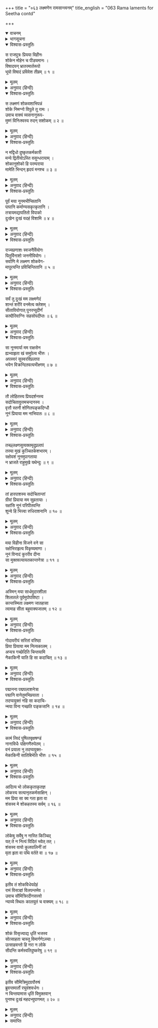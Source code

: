+++
title = "०६३ लक्ष्मणेन रामसान्त्वनम्"
title_english = "063 Rama laments for Seetha contd"

+++
<details open><summary>वाचनम्</summary>
<div caption="श्रीराम-हरिसीताराममूर्ति-घनपाठिभ्यां वचनम्" class="audioEmbed" src="https://archive.org/download/Ramayana-recitation-Sriram-harisItArAmamUrti-Ghanapaati-v2/Kanda_3/Kanda_3_ARK-063-Lakshmanena_Rama_Samthvanam.mp3"></div>
</details>

<details><summary>भागसूचना</summary>

63. श्रीरामका विलाप
</details>

<details open><summary>विश्वास-प्रस्तुतिः</summary>

स राजपुत्रः प्रियया विहीनः  
शोकेन मोहेन च पीड्यमानः ।  
विषादयन् भ्रातरमार्तरूपो  
भूयो विषादं प्रविवेश तीव्रम् ॥ १ ॥
</details>

<details><summary>मूलम्</summary>

स राजपुत्रः प्रियया विहीनः  
शोकेन मोहेन च पीड्यमानः ।  
विषादयन् भ्रातरमार्तरूपो  
भूयो विषादं प्रविवेश तीव्रम् ॥ १ ॥
</details>

<details><summary>अनुवाद (हिन्दी)</summary>

अपनी प्रिया सीतासे रहित हो राजकुमार श्रीराम शोक और मोहसे पीड़ित होने लगे । वे स्वयं तो पीड़ित थे ही, अपने भाई लक्ष्मणको भी विषादमें डालते हुए पुनः तीव्र शोकमें मग्न हो गये ॥ १ ॥
</details>

<details open><summary>विश्वास-प्रस्तुतिः</summary>

स लक्ष्मणं शोकवशाभिपन्नं  
शोके निमग्नो विपुले तु रामः ।  
उवाच वाक्यं व्यसनानुरूप-  
मुष्णं विनिःश्वस्य रुदन् सशोकम् ॥ २ ॥
</details>

<details><summary>मूलम्</summary>

स लक्ष्मणं शोकवशाभिपन्नं  
शोके निमग्नो विपुले तु रामः ।  
उवाच वाक्यं व्यसनानुरूप-  
मुष्णं विनिःश्वस्य रुदन् सशोकम् ॥ २ ॥
</details>

<details><summary>अनुवाद (हिन्दी)</summary>

लक्ष्मण शोकके अधीन हो रहे थे, उनसे महान् शोकमें डूबे हुए श्रीराम दुःखके साथ रोते हुए गरम उच्छ्वास लेकर अपने ऊपर पड़े हुए संकटके अनुरूप वचन बोले— ॥ २ ॥
</details>

<details open><summary>विश्वास-प्रस्तुतिः</summary>

न मद्विधो दुष्कृतकर्मकारी  
मन्ये द्वितीयोऽस्ति वसुन्धरायाम् ।  
शोकानुशोको हि परम्पराया  
मामेति भिन्दन् हृदयं मनश्च ॥ ३ ॥
</details>

<details><summary>मूलम्</summary>

न मद्विधो दुष्कृतकर्मकारी  
मन्ये द्वितीयोऽस्ति वसुन्धरायाम् ।  
शोकानुशोको हि परम्पराया  
मामेति भिन्दन् हृदयं मनश्च ॥ ३ ॥
</details>

<details><summary>अनुवाद (हिन्दी)</summary>

‘सुमित्रानन्दन! मालूम होता है, मेरे-जैसा पापकर्म करनेवाला मनुष्य इस पृथ्वीपर दूसरा कोई नहीं है; क्योंकि एकके बाद दूसरा शोक मेरे हृदय (प्राण) और मनको विदीर्ण करता हुआ लगातार मुझपर आता जा रहा है ॥ ३ ॥
</details>

<details open><summary>विश्वास-प्रस्तुतिः</summary>

पूर्वं मया नूनमभीप्सितानि  
पापानि कर्माण्यसकृत्कृतानि ।  
तत्रायमद्यापतितो विपाको  
दुःखेन दुःखं यदहं विशामि ॥ ४ ॥
</details>

<details><summary>मूलम्</summary>

पूर्वं मया नूनमभीप्सितानि  
पापानि कर्माण्यसकृत्कृतानि ।  
तत्रायमद्यापतितो विपाको  
दुःखेन दुःखं यदहं विशामि ॥ ४ ॥
</details>

<details><summary>अनुवाद (हिन्दी)</summary>

‘निश्चय ही पूर्वजन्ममें मैंने अपनी इच्छाके अनुसार बारंबार बहुत-से पापकर्म किये हैं; उन्हींमेंसे कुछ कर्मोंका यह परिणाम आज प्राप्त हुआ है, जिससे मैं एक दुःखसे दूसरे दुःखमें पड़ता जा रहा हूँ ॥ ४ ॥
</details>

<details open><summary>विश्वास-प्रस्तुतिः</summary>

राज्यप्रणाशः स्वजनैर्वियोगः  
पितुर्विनाशो जननीवियोगः ।  
सर्वाणि मे लक्ष्मण शोकवेग-  
मापूरयन्ति प्रविचिन्तितानि ॥ ५ ॥
</details>

<details><summary>मूलम्</summary>

राज्यप्रणाशः स्वजनैर्वियोगः  
पितुर्विनाशो जननीवियोगः ।  
सर्वाणि मे लक्ष्मण शोकवेग-  
मापूरयन्ति प्रविचिन्तितानि ॥ ५ ॥
</details>

<details><summary>अनुवाद (हिन्दी)</summary>

‘पहले तो मैं राज्यसे वञ्चित हुआ; फिर मेरा स्वजनोंसे वियोग हुआ । तत्पश्चात् पिताजीका परलोकवास हुआ, फिर मातासे भी मुझे बिछुड़ जाना पड़ा । लक्ष्मण! ये सारी बातें जब मुझे याद आती हैं, तब मेरे शोकके वेगको बढ़ा देती हैं ॥ ५ ॥
</details>

<details open><summary>विश्वास-प्रस्तुतिः</summary>

सर्वं तु दुःखं मम लक्ष्मणेदं  
शान्तं शरीरे वनमेत्य क्लेशम् ।  
सीतावियोगात् पुनरप्युदीर्णं  
काष्ठैरिवाग्निः सहसोपदीप्तः ॥ ६ ॥
</details>

<details><summary>मूलम्</summary>

सर्वं तु दुःखं मम लक्ष्मणेदं  
शान्तं शरीरे वनमेत्य क्लेशम् ।  
सीतावियोगात् पुनरप्युदीर्णं  
काष्ठैरिवाग्निः सहसोपदीप्तः ॥ ६ ॥
</details>

<details><summary>अनुवाद (हिन्दी)</summary>

‘लक्ष्मण! वनमें आकर क्लेशका अनुभव करके भी यह सारा दुःख सीताके समीप रहनेसे मेरे शरीरमें ही शान्त हो गया था, परंतु सीताके वियोगसे वह फिर उद्दीप्त हो उठा है, जैसे सूखे काठका संयोग पाकर आग सहसा प्रज्वलित हो उठती है ॥ ६ ॥
</details>

<details open><summary>विश्वास-प्रस्तुतिः</summary>

सा नूनमार्या मम राक्षसेन  
ह्यभ्याहृता खं समुपेत्य भीरुः ।  
अपस्वरं सुस्वरविप्रलापा  
भयेन विक्रन्दितवत्यभीक्ष्णम् ॥ ७ ॥
</details>

<details><summary>मूलम्</summary>

सा नूनमार्या मम राक्षसेन  
ह्यभ्याहृता खं समुपेत्य भीरुः ।  
अपस्वरं सुस्वरविप्रलापा  
भयेन विक्रन्दितवत्यभीक्ष्णम् ॥ ७ ॥
</details>

<details><summary>अनुवाद (हिन्दी)</summary>

‘हाय! मेरी श्रेष्ठ स्वभाववाली भीरु पत्नीको अवश्य ही राक्षसने आकाशमार्गसे हर लिया । उस समय सुमधुर स्वरमें विलाप करनेवाली सीता भयके मारे बारंबार विकृत स्वरमें क्रन्दन करने लगी होगी ॥ ७ ॥
</details>

<details open><summary>विश्वास-प्रस्तुतिः</summary>

तौ लोहितस्य प्रियदर्शनस्य  
सदोचितावुत्तमचन्दनस्य ।  
वृत्तौ स्तनौ शोणितपङ्कदिग्धौ  
नूनं प्रियाया मम नाभिपातः ॥ ८ ॥
</details>

<details><summary>मूलम्</summary>

तौ लोहितस्य प्रियदर्शनस्य  
सदोचितावुत्तमचन्दनस्य ।  
वृत्तौ स्तनौ शोणितपङ्कदिग्धौ  
नूनं प्रियाया मम नाभिपातः ॥ ८ ॥
</details>

<details><summary>अनुवाद (हिन्दी)</summary>

‘मेरी प्रियाके वे दोनों गोल-गोल स्तन, जो सदा लाल चन्दनसे चर्चित होनेयोग्य थे, निश्चय ही रक्तकी कीचमें सन गये होंगे । हाय! इतनेपर भी मेरे शरीरका पतन नहीं होता ॥ ८ ॥
</details>

<details open><summary>विश्वास-प्रस्तुतिः</summary>

तच्छ्लक्ष्णसुव्यक्तमृदुप्रलापं  
तस्या मुखं कुञ्चितकेशभारम् ।  
रक्षोवशं नूनमुपागताया  
न भ्राजते राहुमुखे यथेन्दुः ॥ ९ ॥
</details>

<details><summary>मूलम्</summary>

तच्छ्लक्ष्णसुव्यक्तमृदुप्रलापं  
तस्या मुखं कुञ्चितकेशभारम् ।  
रक्षोवशं नूनमुपागताया  
न भ्राजते राहुमुखे यथेन्दुः ॥ ९ ॥
</details>

<details><summary>अनुवाद (हिन्दी)</summary>

‘राक्षसके वशमें पड़ी हुई मेरी प्रियाका वह मुख जो स्निग्ध एवं सुस्पष्ट मधुर वार्तालाप करनेवाला तथा काले-काले घुँघराले केशोंके भारसे सुशोभित था, वैसे ही श्रीहीन हो गया होगा, जैसे राहुके मुखमें पड़ा हुआ चन्द्रमा शोभा नहीं पाता है ॥ ९ ॥
</details>

<details open><summary>विश्वास-प्रस्तुतिः</summary>

तां हारपाशस्य सदोचितान्तां  
ग्रीवां प्रियाया मम सुव्रतायाः ।  
रक्षांसि नूनं परिपीतवन्ति  
शून्ये हि भित्त्वा रुधिराशनानि ॥ १० ॥
</details>

<details><summary>मूलम्</summary>

तां हारपाशस्य सदोचितान्तां  
ग्रीवां प्रियाया मम सुव्रतायाः ।  
रक्षांसि नूनं परिपीतवन्ति  
शून्ये हि भित्त्वा रुधिराशनानि ॥ १० ॥
</details>

<details><summary>अनुवाद (हिन्दी)</summary>

‘हाय! उत्तम व्रतका पालन करनेवाली मेरी प्रियतमाका कण्ठ हर समय हारसे सुशोभित होनेयोग्य था, किंतु रक्तभोजी राक्षसोंने सूने वनमें अवश्य उसे फाड़कर उसका रक्त पिया होगा ॥ १० ॥
</details>

<details open><summary>विश्वास-प्रस्तुतिः</summary>

मया विहीना विजने वने सा  
रक्षोभिराहृत्य विकृष्यमाणा ।  
नूनं विनादं कुररीव दीना  
सा मुक्तवत्यायतकान्तनेत्रा ॥ ११ ॥
</details>

<details><summary>मूलम्</summary>

मया विहीना विजने वने सा  
रक्षोभिराहृत्य विकृष्यमाणा ।  
नूनं विनादं कुररीव दीना  
सा मुक्तवत्यायतकान्तनेत्रा ॥ ११ ॥
</details>

<details><summary>अनुवाद (हिन्दी)</summary>

‘मेरे न रहनेके कारण निर्जन वनमें राक्षसोंने उसे ले-लेकर घसीटा होगा और विशाल एवं मनोहर नेत्रोंवाली वह जानकी अत्यन्त दीनभावसे कुररीकी भाँति विलाप करती रही होगी ॥ ११ ॥
</details>

<details open><summary>विश्वास-प्रस्तुतिः</summary>

अस्मिन् मया सार्धमुदारशीला  
शिलातले पूर्वमुपोपविष्टा ।  
कान्तस्मिता लक्ष्मण जातहासा  
त्वामाह सीता बहुवाक्यजातम् ॥ १२ ॥
</details>

<details><summary>मूलम्</summary>

अस्मिन् मया सार्धमुदारशीला  
शिलातले पूर्वमुपोपविष्टा ।  
कान्तस्मिता लक्ष्मण जातहासा  
त्वामाह सीता बहुवाक्यजातम् ॥ १२ ॥
</details>

<details><summary>अनुवाद (हिन्दी)</summary>

‘लक्ष्मण! यह वही शिलातल है, जिसपर उदार स्वभाववाली सीता पहले एक दिन मेरे साथ बैठी हुई थी । उसकी मुसकान कितनी मनोहर थी, उस समय उसने हँस-हँसकर तुमसे भी बहुत-सी बातें कही थीं ॥
</details>

<details open><summary>विश्वास-प्रस्तुतिः</summary>

गोदावरीयं सरितां वरिष्ठा  
प्रिया प्रियाया मम नित्यकालम् ।  
अप्यत्र गच्छेदिति चिन्तयामि  
नैकाकिनी याति हि सा कदाचित् ॥ १३ ॥
</details>

<details><summary>मूलम्</summary>

गोदावरीयं सरितां वरिष्ठा  
प्रिया प्रियाया मम नित्यकालम् ।  
अप्यत्र गच्छेदिति चिन्तयामि  
नैकाकिनी याति हि सा कदाचित् ॥ १३ ॥
</details>

<details><summary>अनुवाद (हिन्दी)</summary>

‘सरिताओंमें श्रेष्ठ यह गोदावरी मेरी प्रियतमाको सदा ही प्रिय रही है । सोचता हूँ, शायद वह इसीके तटपर गयी हो, किंतु अकेली तो वह कभी वहाँ नहीं जाती थी ॥
</details>

<details open><summary>विश्वास-प्रस्तुतिः</summary>

पद्मानना पद्मपलाशनेत्रा  
पद्मानि वानेतुमभिप्रयाता ।  
तदप्ययुक्तं नहि सा कदाचि-  
न्मया विना गच्छति पङ्कजानि ॥ १४ ॥
</details>

<details><summary>मूलम्</summary>

पद्मानना पद्मपलाशनेत्रा  
पद्मानि वानेतुमभिप्रयाता ।  
तदप्ययुक्तं नहि सा कदाचि-  
न्मया विना गच्छति पङ्कजानि ॥ १४ ॥
</details>

<details><summary>अनुवाद (हिन्दी)</summary>

‘उसका मुख और विशाल नेत्र प्रफुल्ल कमलोंके समान सुन्दर हैं, सम्भव है, वह कमलपुष्प लानेके लिये ही गोदावरीतटपर गयी हो, परंतु यह भी ठीक नहीं है; क्योंकि वह मुझे साथ लिये बिना कभी कमलोंके पास नहीं जाती थी ॥ १४ ॥
</details>

<details open><summary>विश्वास-प्रस्तुतिः</summary>

कामं त्विदं पुष्पितवृक्षषण्डं  
नानाविधैः पक्षिगणैरुपेतम् ।  
वनं प्रयाता नु तदप्ययुक्त-  
मेकाकिनी सातिबिभेति भीरुः ॥ १५ ॥
</details>

<details><summary>मूलम्</summary>

कामं त्विदं पुष्पितवृक्षषण्डं  
नानाविधैः पक्षिगणैरुपेतम् ।  
वनं प्रयाता नु तदप्ययुक्त-  
मेकाकिनी सातिबिभेति भीरुः ॥ १५ ॥
</details>

<details><summary>अनुवाद (हिन्दी)</summary>

‘हो सकता है कि वह इन पुष्पित वृक्षसमूहोंसे युक्त और नाना प्रकारके पक्षियोंसे सेवित वनमें भ्रमणके लिये गयी हो; परंतु यह भी ठीक नहीं लगता; क्योंकि वह भीरु तो अकेली वनमें जानेसे बहुत डरती थी ॥
</details>

<details open><summary>विश्वास-प्रस्तुतिः</summary>

आदित्य भो लोककृताकृतज्ञ  
लोकस्य सत्यानृतकर्मसाक्षिन् ।  
मम प्रिया सा क्व गता हृता वा  
शंसस्व मे शोकहतस्य सर्वम् ॥ १६ ॥
</details>

<details><summary>मूलम्</summary>

आदित्य भो लोककृताकृतज्ञ  
लोकस्य सत्यानृतकर्मसाक्षिन् ।  
मम प्रिया सा क्व गता हृता वा  
शंसस्व मे शोकहतस्य सर्वम् ॥ १६ ॥
</details>

<details><summary>अनुवाद (हिन्दी)</summary>

‘सूर्यदेव! संसारमें किसने क्या किया और क्या नहीं किया—इसे तुम जानते हो; लोगोंके सत्य-असत्य (पुण्य और पाप) कर्मोंके तुम्हीं साक्षी हो । मेरी प्रिया सीता कहाँ गयी अथवा उसे किसने हर लिया, यह सब मुझे बताओ; क्योंकि मैं उसके शोकसे पीड़ित हूँ ॥ १६ ॥
</details>

<details open><summary>विश्वास-प्रस्तुतिः</summary>

लोकेषु सर्वेषु न नास्ति किञ्चिद्  
यत् ते न नित्यं विदितं भवेत् तत् ।  
शंसस्व वायो कुलपालिनीं तां  
मृता हृता वा पथि वर्तते वा ॥ १७ ॥
</details>

<details><summary>मूलम्</summary>

लोकेषु सर्वेषु न नास्ति किञ्चिद्  
यत् ते न नित्यं विदितं भवेत् तत् ।  
शंसस्व वायो कुलपालिनीं तां  
मृता हृता वा पथि वर्तते वा ॥ १७ ॥
</details>

<details><summary>अनुवाद (हिन्दी)</summary>

‘वायुदेव! समस्त विश्वमें ऐसी कोई बात नहीं है, जो तुम्हें सदा ज्ञात न रहती हो । मेरी कुलपालिका सीता कहाँ है, यह बता दो । वह मर गयी, हर ली गयी अथवा मार्गमें ही है’ ॥ १७ ॥
</details>

<details open><summary>विश्वास-प्रस्तुतिः</summary>

इतीव तं शोकविधेयदेहं  
रामं विसञ्ज्ञं विलपन्तमेव ।  
उवाच सौमित्रिरदीनसत्त्वो  
न्याय्ये स्थितः कालयुतं च वाक्यम् ॥ १८ ॥
</details>

<details><summary>मूलम्</summary>

इतीव तं शोकविधेयदेहं  
रामं विसञ्ज्ञं विलपन्तमेव ।  
उवाच सौमित्रिरदीनसत्त्वो  
न्याय्ये स्थितः कालयुतं च वाक्यम् ॥ १८ ॥
</details>

<details><summary>अनुवाद (हिन्दी)</summary>

इस प्रकार शोकके अधीन होकर जब श्रीरामचन्द्रजी संज्ञाशून्य हो विलाप करने लगे, तब उनकी ऐसी अवस्था देख न्यायोचित मार्गपर स्थित रहनेवाले उदारचित्त सुमित्राकुमार लक्ष्मणने उनसे यह समयोचित बात कही— ॥ १८ ॥
</details>

<details open><summary>विश्वास-प्रस्तुतिः</summary>

शोकं विसृज्याद्य धृतिं भजस्व  
सोत्साहता चास्तु विमार्गणेऽस्याः ।  
उत्साहवन्तो हि नरा न लोके  
सीदन्ति कर्मस्वतिदुष्करेषु ॥ १९ ॥
</details>

<details><summary>मूलम्</summary>

शोकं विसृज्याद्य धृतिं भजस्व  
सोत्साहता चास्तु विमार्गणेऽस्याः ।  
उत्साहवन्तो हि नरा न लोके  
सीदन्ति कर्मस्वतिदुष्करेषु ॥ १९ ॥
</details>

<details><summary>अनुवाद (हिन्दी)</summary>

‘आर्य! आप शोक छोड़कर धैर्य धारण करें; सीताकी खोजके लिये मनमें उत्साह रखें; क्योंकि उत्साही मनुष्य जगत् में अत्यन्त दुष्कर कार्य आ पड़नेपर भी कभी दुःखी नहीं होते हैं’ ॥ १९ ॥
</details>

<details open><summary>विश्वास-प्रस्तुतिः</summary>

इतीव सौमित्रिमुदग्रपौरुषं  
ब्रुवन्तमार्तो रघुवंशवर्धनः ।  
न चिन्तयामास धृतिं विमुक्तवान्  
पुनश्च दुःखं महदभ्युपागमत् ॥ २० ॥
</details>

<details><summary>मूलम्</summary>

इतीव सौमित्रिमुदग्रपौरुषं  
ब्रुवन्तमार्तो रघुवंशवर्धनः ।  
न चिन्तयामास धृतिं विमुक्तवान्  
पुनश्च दुःखं महदभ्युपागमत् ॥ २० ॥
</details>

<details><summary>अनुवाद (हिन्दी)</summary>

बढ़े हुए पुरुषार्थवाले सुमित्राकुमार लक्ष्मण जब इस प्रकारकी बातें कह रहे थे, उस समय रघुकुलकी वृद्धि करनेवाले श्रीरामने आर्त होकर उनके कथनके औचित्यपर कोई ध्यान नहीं दिया; उन्होंने धैर्य छोड़ दिया और वे पुनः महान् दुःखमें पड़ गये ॥ २० ॥
</details>

<details><summary>समाप्तिः</summary>

इत्यार्षे श्रीमद्रामायणे वाल्मीकीये आदिकाव्येऽरण्यकाण्डे त्रिषष्टितमः सर्गः ॥ ६३ ॥  
इस प्रकार श्रीवाल्मीकिनिर्मित आर्षरामायण आदिकाव्यके अरण्यकाण्डमें तिरसठवाँ सर्ग पूरा हुआ ॥ ६३ ॥
</details>

